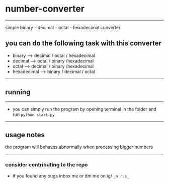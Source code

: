 # number-converter
---
simple binary - decimal - octal - hexadecimal converter

you  can do the following task with this converter
---
* binary -->  decimal / octal / hexadecimal
* decimal --> octal   / binary /hexadecimal
* octal -->   decimal / binary /hexadecimal
* hexadecimal --> binary / decimal / octal
---


## running
***
- you can simply run the program by opening terminal in the folder and run `python start.py`
---

## usage notes

the program will behaves abnormally when processing bigger numbers

---

### consider contributing to the repo
- if you found any bugs inbox me or dm me on ig/ ```_n.r.s_```
